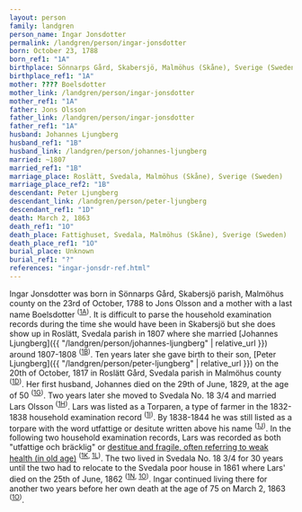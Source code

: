 ```yaml
---
layout: person
family: landgren
person_name: Ingar Jonsdotter
permalink: /landgren/person/ingar-jonsdotter
born: October 23, 1788
born_ref1: "1A"
birthplace: Sönnarps Gård, Skabersjö, Malmöhus (Skåne), Sverige (Sweden)
birthplace_ref1: "1A"
mother: ???? Boelsdotter
mother_link: /landgren/person/ingar-jonsdotter
mother_ref1: "1A"
father: Jons Olsson
father_link: /landgren/person/ingar-jonsdotter
father_ref1: "1A"
husband: Johannes Ljungberg
husband_ref1: "1B"
husband_link: /landgren/person/johannes-ljungberg
married: ~1807
married_ref1: "1B"
marriage_place: Roslätt, Svedala, Malmöhus (Skåne), Sverige (Sweden)
marriage_place_ref2: "1B"
descendant: Peter Ljungberg
descendant_link: /landgren/person/peter-ljungberg
descendant_ref1: "1D"
death: March 2, 1863
death_ref1: "1O"
death_place: Fattighuset, Svedala, Malmöhus (Skåne), Sverige (Sweden)
death_place_ref1: "1O"
burial_place: Unknown
burial_ref1: "?"
references: "ingar-jonsdr-ref.html"
---
```


Ingar Jonsdotter was born in Sönnarps Gård, Skabersjö parish, Malmöhus county on the 23rd of October, 1788 to Jons Olsson and a mother with a last name Boelsdotter <sup>([1A](#1A))</sup>. It is difficult to parse the household examination records during the time she would have been in Skabersjö but she does show up in Roslätt, Svedala parish in 1807 where she married [Johannes Ljungberg]({{ "/landgren/person/johannes-ljungberg" | relative_url }}) around 1807-1808 <sup>([1B](#1B))</sup>. Ten years later she gave birth to their son, [Peter Ljungberg]({{ "/landgren/person/peter-ljungberg" | relative_url }}) on the 20th of October, 1817 in Roslätt Gård, Svedala parish in Malmöhus county <sup>([1D](#1D))</sup>. Her first husband, Johannes died on the 29th of June, 1829, at the age of 50 <sup>([1G](#1G))</sup>. Two years later she moved to Svedala No. 18 3/4 and married Lars Olsson <sup>([1H](#1H))</sup>. Lars was listed as a Torparen, a type of farmer in the 1832-1838 household examination record <sup>([1I](#1I))</sup>. By 1838-1844 he was still listed as a torpare with the word utfattige or desitute written above his name <sup>([1J](#1J))</sup>. In the following two household examination records, Lars was recorded as both "utfattige och bräcklig" or [destitue and fragile, often referring to weak health (in old age)](http://sites.rootsweb.com/~swewgw/Fact/Dict/facdic02.htm) <sup>([1K](#1K), [1L](#1L))</sup>. The two lived in Svedala No. 18 3/4 for 30 years until the two had to relocate to the Svedala poor house in 1861 where Lars' died on the 25th of June, 1862 <sup>([1N](#1N), [1O](#1O))</sup>. Ingar continued living there for another two years before her own death at the age of 75 on March 2, 1863 <sup>([1O](#1O))</sup>.
